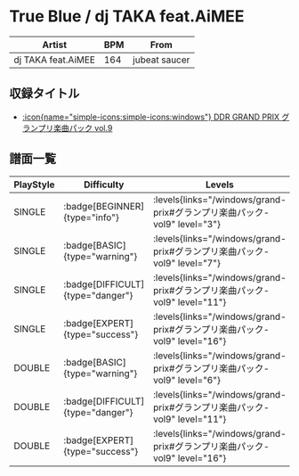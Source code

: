 # True Blue / dj TAKA feat.AiMEE

|Artist|BPM|From|
|------|---|----|
|dj TAKA feat.AiMEE|164|jubeat saucer|

## 収録タイトル

- [:icon{name="simple-icons:simple-icons:windows"} DDR GRAND PRIX グランプリ楽曲パック vol.9](/windows/grand-prix#グランプリ楽曲パック-vol9)

## 譜面一覧

|PlayStyle|Difficulty|Levels|Notes|Movie|
|---------|----------|------|-----|-----|
|SINGLE| :badge[BEGINNER]{type="info"}| :levels{links="/windows/grand-prix#グランプリ楽曲パック-vol9" level="3"}|133/5||
|SINGLE| :badge[BASIC]{type="warning"}| :levels{links="/windows/grand-prix#グランプリ楽曲パック-vol9" level="7"}|224/31||
|SINGLE| :badge[DIFFICULT]{type="danger"}| :levels{links="/windows/grand-prix#グランプリ楽曲パック-vol9" level="11"}|380/9||
|SINGLE| :badge[EXPERT]{type="success"}| :levels{links="/windows/grand-prix#グランプリ楽曲パック-vol9" level="16"}|604/10||
|DOUBLE| :badge[BASIC]{type="warning"}| :levels{links="/windows/grand-prix#グランプリ楽曲パック-vol9" level="6"}|219/15||
|DOUBLE| :badge[DIFFICULT]{type="danger"}| :levels{links="/windows/grand-prix#グランプリ楽曲パック-vol9" level="11"}|377/9||
|DOUBLE| :badge[EXPERT]{type="success"}| :levels{links="/windows/grand-prix#グランプリ楽曲パック-vol9" level="16"}|597/9||
